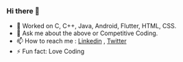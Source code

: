### Hi there 👋
- 🔭 Worked on C, C++, Java, Android, Flutter, HTML, CSS.
- 💬 Ask me about the above or Competitive Coding.
- 📫 How to reach me :  [Linkedin](https://www.linkedin.com/in/ranjana-bhardwaj-043b26136/) , [Twitter](https://twitter.com/RANJANABHARDW18)
- ⚡ Fun fact: Love Coding
<!--
**Ranjana68/Ranjana68** is a ✨ _special_ ✨ repository because its `README.md` (this file) appears on your GitHub profile.

Here are some ideas to get you started:

- 🔭 I’m currently working on ...
- 🌱 I’m currently learning ...
- 👯 I’m looking to collaborate on ...
- 🤔 I’m looking for help with ...
- 💬 Ask me about ...
- 📫 How to reach me: ...
- 😄 Pronouns: ...
- ⚡ Fun fact: ...
-->
